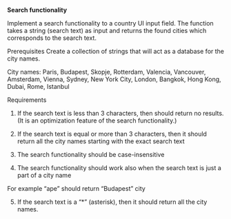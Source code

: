 **Search functionality**

Implement a search functionality to a country UI input field. The function takes a string (search text) as input and
returns the found cities which corresponds to the search text.

Prerequisites Create a collection of strings that will act as a database for the city names.

City names: Paris, Budapest, Skopje, Rotterdam, Valencia, Vancouver, Amsterdam, Vienna, Sydney, New York City, London,
Bangkok, Hong Kong, Dubai, Rome, Istanbul

Requirements

1. If the search text is less than 3 characters, then should return no results. (It is an optimization feature of the
   search functionality.)

2. If the search text is equal or more than 3 characters, then it should return all the city names starting with the
   exact search text

3. The search functionality should be case-insensitive

4. The search functionality should work also when the search text is just a part of a city name

For example “ape” should return “Budapest” city

5. If the search text is a “*” (asterisk), then it should return all the city names.